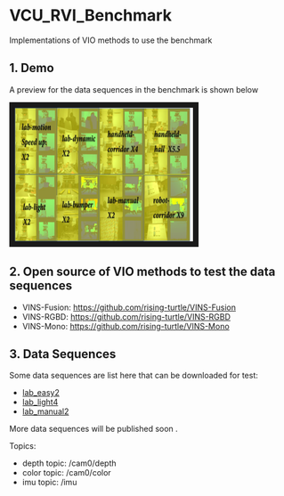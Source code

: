 # VCU_RVI_Benchmark
Implementations of VIO methods to use the benchmark

## 1. Demo
A preview for the data sequences in the benchmark is shown below

<a href="https://youtu.be/sgyO-Rcb7-8" target="_blank"><img src="https://github.com/rising-turtle/VCU_RVI_Benchmark/blob/master/page.png"
alt="VCU_RVI Benchmark demo" width="320" height="240" border="10" /></a>

## 2. Open source of VIO methods to test the data sequences
+ VINS-Fusion: https://github.com/rising-turtle/VINS-Fusion
+ VINS-RGBD: https://github.com/rising-turtle/VINS-RGBD 
+ VINS-Mono: https://github.com/rising-turtle/VINS-Mono

## 3. Data Sequences
Some data sequences are list here that can be downloaded for test: 
+ [lab_easy2](https://drive.google.com/file/d/1m-5EKpcNCRtXJwUi0_-IIARGfpLt-N1e/view?usp=sharing)
+ [lab_light4](https://drive.google.com/file/d/1sXdYoHd14Lb_YalHLopGnQHE-cbfHCdj/view?usp=sharing)
+ [lab_manual2](https://drive.google.com/file/d/1wQ0aTrWZuswOaWWFHuxdMyGaXr71aSwM/view?usp=sharing)

More data sequences will be published soon .

Topics:
+ depth topic: /cam0/depth
+ color topic: /cam0/color
+ imu topic: /imu
